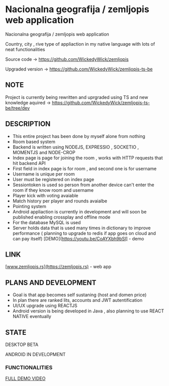 # Nacionalna geografija / zemljopis web application

Nacionalna geografija / zemljopis web application

Country, city , rive type of appliaction in my native language with lots of neat functionalities

Source code -> https://github.com/WickedyWick/zemljopis

Upgraded version -> https://github.com/WickedyWick/zemljopis-ts-be

## NOTE

Project is currently being rewritten and uprgraded using TS and new knowledge aquired -> https://github.com/WickedyWick/zemljopis-ts-be/tree/dev

## DESCRIPTION

- This entire project has been done by myself alone from nothing
- Room based system
- Backend is written using NODEJS, EXPRESSIO , SOCKETIO , MOMENTJS and NODE-CROP 
- Index page is page for joining the room , works with HTTP requests that hit backend API
- First field in index page is for room , and second one is for username
- Username is unique per room
- User must be registered on index page
- Sessiontoken is used so person from another device can't enter the room if they know room and username
- Player kick with voting avaiable
- Match history per player and rounds avaialbe
- Pointing system
- Android appliaction is currently in development and will soon be published enabling crossplay and offline mode
- For the database MySQL is used
- Server holds data that is used many times in dictionary to improve performance ( planning to upgrade to redis if app goes on cloud and can pay itself)
[DEMO](https://youtu.be/CoAYXbh9bSI] - demo

## LINK

[www.zemljopis.rs](https://zemljopis.rs) - web app

## PLANS AND DEVELOPMENT

- Goal is that app becomes self sustaning (host and domen price)
- In plan there are ranked lits, accounts and JWT autentification 
- UI/UX upgrade using REACTJS
- Android version is being developed in Java , also planning to use REACT NATIVE eventually

## STATE 
 
  DESKTOP BETA
  
  ANDROID IN DEVELOPMENT

### FUNCTIONALITIES

[FULL DEMO VIDEO](https://youtu.be/COptxK_RlOs) 
